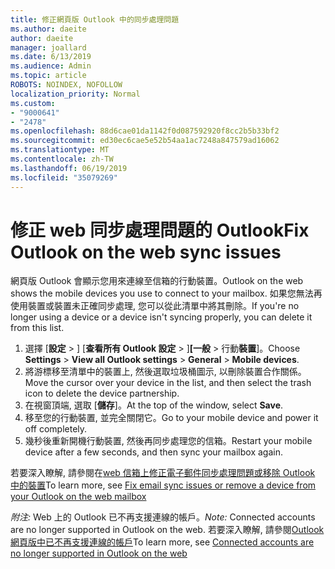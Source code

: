 ```yaml
---
title: 修正網頁版 Outlook 中的同步處理問題
ms.author: daeite
author: daeite
manager: joallard
ms.date: 6/13/2019
ms.audience: Admin
ms.topic: article
ROBOTS: NOINDEX, NOFOLLOW
localization_priority: Normal
ms.custom:
- "9000641"
- "2478"
ms.openlocfilehash: 88d6cae01da1142f0d087592920f8cc2b5b33bf2
ms.sourcegitcommit: ed30ec6cae5e52b54aa1ac7248a847579ad16062
ms.translationtype: MT
ms.contentlocale: zh-TW
ms.lasthandoff: 06/19/2019
ms.locfileid: "35079269"
---
```

# <a name="fix-outlook-on-the-web-sync-issues"></a><span data-ttu-id="06850-102">修正 web 同步處理問題的 Outlook</span><span class="sxs-lookup"><span data-stu-id="06850-102">Fix Outlook on the web sync issues</span></span>

<span data-ttu-id="06850-103">網頁版 Outlook 會顯示您用來連線至信箱的行動裝置。</span><span class="sxs-lookup"><span data-stu-id="06850-103">Outlook on the web shows the mobile devices you use to connect to your mailbox.</span></span> <span data-ttu-id="06850-104">如果您無法再使用裝置或裝置未正確同步處理, 您可以從此清單中將其刪除。</span><span class="sxs-lookup"><span data-stu-id="06850-104">If you're no longer using a device or a device isn't syncing properly, you can delete it from this list.</span></span>

1. <span data-ttu-id="06850-105">選擇 [**設定** > ] [**查看所有 Outlook 設定** > ]**[一般** > 行動**裝置**]。</span><span class="sxs-lookup"><span data-stu-id="06850-105">Choose **Settings** > **View all Outlook settings** > **General** > **Mobile devices**.</span></span>
1. <span data-ttu-id="06850-106">將游標移至清單中的裝置上, 然後選取垃圾桶圖示, 以刪除裝置合作關係。</span><span class="sxs-lookup"><span data-stu-id="06850-106">Move the cursor over your device in the list, and then select the trash icon to delete the device partnership.</span></span>
1. <span data-ttu-id="06850-107">在視窗頂端, 選取 [**儲存**]。</span><span class="sxs-lookup"><span data-stu-id="06850-107">At the top of the window, select **Save**.</span></span>
1. <span data-ttu-id="06850-108">移至您的行動裝置, 並完全關閉它。</span><span class="sxs-lookup"><span data-stu-id="06850-108">Go to your mobile device and power it off completely.</span></span>
1. <span data-ttu-id="06850-109">幾秒後重新開機行動裝置, 然後再同步處理您的信箱。</span><span class="sxs-lookup"><span data-stu-id="06850-109">Restart your mobile device after a few seconds, and then sync your mailbox again.</span></span>

<span data-ttu-id="06850-110">若要深入瞭解, 請參閱在[web 信箱上修正電子郵件同步處理問題或移除 Outlook 中的裝置](https://support.office.com/article/775ed31c-05bd-4ee4-b1b3-33fad7b5b992)</span><span class="sxs-lookup"><span data-stu-id="06850-110">To learn more, see [Fix email sync issues or remove a device from your Outlook on the web mailbox](https://support.office.com/article/775ed31c-05bd-4ee4-b1b3-33fad7b5b992)</span></span>

<span data-ttu-id="06850-111">*附注:* Web 上的 Outlook 已不再支援連線的帳戶。</span><span class="sxs-lookup"><span data-stu-id="06850-111">*Note:* Connected accounts are no longer supported in Outlook on the web.</span></span> <span data-ttu-id="06850-112">若要深入瞭解, 請參閱[Outlook 網頁版中已不再支援連線的帳戶](https://support.office.com/article/5cc526bf-e928-4a99-8b9f-5e089df7d887)</span><span class="sxs-lookup"><span data-stu-id="06850-112">To learn more, see [Connected accounts are no longer supported in Outlook on the web](https://support.office.com/article/5cc526bf-e928-4a99-8b9f-5e089df7d887)</span></span>